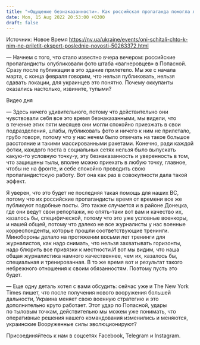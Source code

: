 ```yaml
---
title: "«Ощущение безнаказанности». Как российская пропаганда помогла ликвидировать штаб ЧВК Вагнера в Попасной — интервью"
date: Mon, 15 Aug 2022 20:53:00 +0300
draft: false
---
```

Источник: Новое Время https://nv.ua/ukraine/events/oni-schitali-chto-k-nim-ne-priletit-ekspert-poslednie-novosti-50263372.html


— Начнем с того, что стало известно вчера вечером: российские пропагандисты опубликовали фото штаба «вагнеровцев» в Попасной. Сразу после публикации в это здание прилетело. Мы же с начала марта, с конца февраля говорим, что нельзя публиковать, нельзя сдавать локации, для украинцев это понятно. Почему оккупанты оказались настолько, извините, тупыми?

 Видео дня   

— Здесь ничего удивительного, потому что действительно они чувствовали себя все это время безнаказанными, мы видели, что в течение этих пяти месяцев они могли спокойно приезжать в свои подразделения, штабы, публиковать фото и ничего к ним не прилетало, грубо говоря, потому что у нас нечем было отвечать на такое большое расстояние и такими массированными ракетами. Конечно, ради каждой фотки, каждого поста в социальных сетях нельзя было выпускать какую-то условную точку-у, эту безнаказанность и уверенность в том, что защищены тылы, вполне можно приехать в любую точку, главное, чтобы не на фронте, и себе спокойно проводить свою пропагандистскую работу. Вот она как раз в совокупности дала такой эффект.

Я уверен, что это будет не последняя такая помощь для наших ВС, потому что их российские пропагандисты время от времени все же публикуют подобные посты. Это также случается и в районе Донецка, где они ведут свои репортажи, но опять-таки вот вам и качество их, казалось бы, специфической, потому что это уже условные военкоры, и нашей общей, потому что далеко не все журналисты у нас военные корреспонденты, которые прошли соответствующие тренинги. Минобороны делало на протяжении восьми лет тренинги для журналистов, как надо снимать, что нельзя захватывать горизонты, надо блюрить все привязки к местности.И вот мы видим, что наша общая журналистика намного качественнее, чем их, казалось бы, специальная и тренированная. В то же время вот и результат такого небрежного отношения к своим обязанностям. Поэтому пусть это будет.

— Еще одну деталь хотел с вами обсудить: сейчас уже и The New York Times пишет, что после получения нового вооружения большей дальности, Украина меняет свою военную стратегию и это дополнительно круто работает. Этот удар по Попасной, удары по тыловым точкам, действительно мы можем уже понимать, что оперативные решения нашего командования изменились и меняются, украинские Вооруженные силы эволюционируют?

Присоединяйтесь к нам в соцсетях Facebook, Telegram и Instagram.
